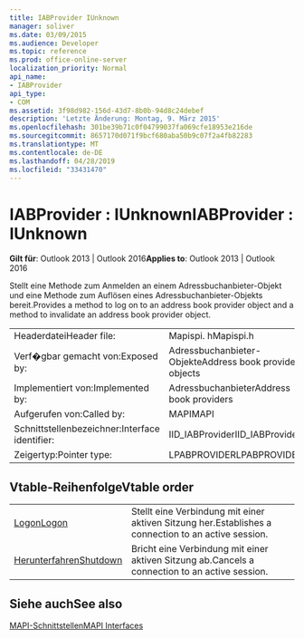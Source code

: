 ```yaml
---
title: IABProvider IUnknown
manager: soliver
ms.date: 03/09/2015
ms.audience: Developer
ms.topic: reference
ms.prod: office-online-server
localization_priority: Normal
api_name:
- IABProvider
api_type:
- COM
ms.assetid: 3f98d982-156d-43d7-8b0b-94d8c24debef
description: 'Letzte Änderung: Montag, 9. März 2015'
ms.openlocfilehash: 301be39b71c0f04799037fa069cfe18953e216de
ms.sourcegitcommit: 8657170d071f9bcf680aba50b9c07f2a4fb82283
ms.translationtype: MT
ms.contentlocale: de-DE
ms.lasthandoff: 04/28/2019
ms.locfileid: "33431470"
---
```

# <a name="iabprovider--iunknown"></a><span data-ttu-id="f23d2-103">IABProvider : IUnknown</span><span class="sxs-lookup"><span data-stu-id="f23d2-103">IABProvider : IUnknown</span></span>

  
  
<span data-ttu-id="f23d2-104">**Gilt für**: Outlook 2013 | Outlook 2016</span><span class="sxs-lookup"><span data-stu-id="f23d2-104">**Applies to**: Outlook 2013 | Outlook 2016</span></span> 
  
<span data-ttu-id="f23d2-105">Stellt eine Methode zum Anmelden an einem Adressbuchanbieter-Objekt und eine Methode zum Auflösen eines Adressbuchanbieter-Objekts bereit.</span><span class="sxs-lookup"><span data-stu-id="f23d2-105">Provides a method to log on to an address book provider object and a method to invalidate an address book provider object.</span></span>
  
|||
|:-----|:-----|
|<span data-ttu-id="f23d2-106">Headerdatei</span><span class="sxs-lookup"><span data-stu-id="f23d2-106">Header file:</span></span>  <br/> |<span data-ttu-id="f23d2-107">Mapispi. h</span><span class="sxs-lookup"><span data-stu-id="f23d2-107">Mapispi.h</span></span>  <br/> |
|<span data-ttu-id="f23d2-108">Verf�gbar gemacht von:</span><span class="sxs-lookup"><span data-stu-id="f23d2-108">Exposed by:</span></span>  <br/> |<span data-ttu-id="f23d2-109">Adressbuchanbieter-Objekte</span><span class="sxs-lookup"><span data-stu-id="f23d2-109">Address book provider objects</span></span>  <br/> |
|<span data-ttu-id="f23d2-110">Implementiert von:</span><span class="sxs-lookup"><span data-stu-id="f23d2-110">Implemented by:</span></span>  <br/> |<span data-ttu-id="f23d2-111">Adressbuchanbieter</span><span class="sxs-lookup"><span data-stu-id="f23d2-111">Address book providers</span></span>  <br/> |
|<span data-ttu-id="f23d2-112">Aufgerufen von:</span><span class="sxs-lookup"><span data-stu-id="f23d2-112">Called by:</span></span>  <br/> |<span data-ttu-id="f23d2-113">MAPI</span><span class="sxs-lookup"><span data-stu-id="f23d2-113">MAPI</span></span>  <br/> |
|<span data-ttu-id="f23d2-114">Schnittstellenbezeichner:</span><span class="sxs-lookup"><span data-stu-id="f23d2-114">Interface identifier:</span></span>  <br/> |<span data-ttu-id="f23d2-115">IID_IABProvider</span><span class="sxs-lookup"><span data-stu-id="f23d2-115">IID_IABProvider</span></span>  <br/> |
|<span data-ttu-id="f23d2-116">Zeigertyp:</span><span class="sxs-lookup"><span data-stu-id="f23d2-116">Pointer type:</span></span>  <br/> |<span data-ttu-id="f23d2-117">LPABPROVIDER</span><span class="sxs-lookup"><span data-stu-id="f23d2-117">LPABPROVIDER</span></span>  <br/> |
   
## <a name="vtable-order"></a><span data-ttu-id="f23d2-118">Vtable-Reihenfolge</span><span class="sxs-lookup"><span data-stu-id="f23d2-118">Vtable order</span></span>

|||
|:-----|:-----|
|[<span data-ttu-id="f23d2-119">Logon</span><span class="sxs-lookup"><span data-stu-id="f23d2-119">Logon</span></span>](iabprovider-logon.md) <br/> |<span data-ttu-id="f23d2-120">Stellt eine Verbindung mit einer aktiven Sitzung her.</span><span class="sxs-lookup"><span data-stu-id="f23d2-120">Establishes a connection to an active session.</span></span>  <br/> |
|[<span data-ttu-id="f23d2-121">Herunterfahren</span><span class="sxs-lookup"><span data-stu-id="f23d2-121">Shutdown</span></span>](iabprovider-shutdown.md) <br/> |<span data-ttu-id="f23d2-122">Bricht eine Verbindung mit einer aktiven Sitzung ab.</span><span class="sxs-lookup"><span data-stu-id="f23d2-122">Cancels a connection to an active session.</span></span>  <br/> |
   
## <a name="see-also"></a><span data-ttu-id="f23d2-123">Siehe auch</span><span class="sxs-lookup"><span data-stu-id="f23d2-123">See also</span></span>



[<span data-ttu-id="f23d2-124">MAPI-Schnittstellen</span><span class="sxs-lookup"><span data-stu-id="f23d2-124">MAPI Interfaces</span></span>](mapi-interfaces.md)

